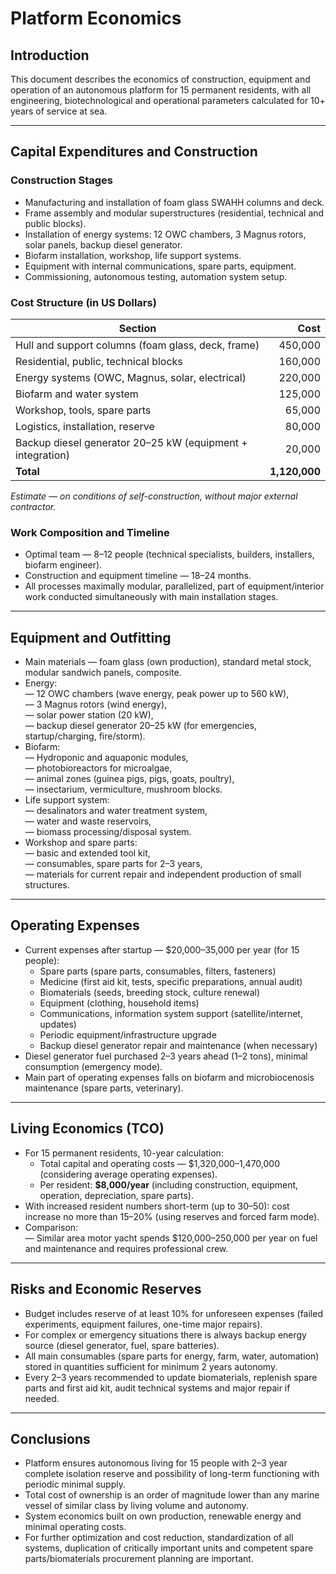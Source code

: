 # Platform Economics

## Introduction

This document describes the economics of construction, equipment and operation of an autonomous platform for 15 permanent residents, with all engineering, biotechnological and operational parameters calculated for 10+ years of service at sea.

---

## Capital Expenditures and Construction

### Construction Stages

- Manufacturing and installation of foam glass SWAHH columns and deck.
- Frame assembly and modular superstructures (residential, technical and public blocks).
- Installation of energy systems: 12 OWC chambers, 3 Magnus rotors, solar panels, backup diesel generator.
- Biofarm installation, workshop, life support systems.
- Equipment with internal communications, spare parts, equipment.
- Commissioning, autonomous testing, automation system setup.

### Cost Structure (in US Dollars)

| Section                  | Cost  |
|--------------------------|------:|
| Hull and support columns (foam glass, deck, frame) |   450,000 |
| Residential, public, technical blocks                        |   160,000 |
| Energy systems (OWC, Magnus, solar, electrical)      |   220,000 |
| Biofarm and water system                                |   125,000 |
| Workshop, tools, spare parts                            |    65,000 |
| Logistics, installation, reserve                              |    80,000 |
| Backup diesel generator 20–25 kW (equipment + integration) |    20,000 |
| **Total**                                              | **1,120,000** |

*Estimate — on conditions of self-construction, without major external contractor.*

### Work Composition and Timeline

- Optimal team — 8–12 people (technical specialists, builders, installers, biofarm engineer).
- Construction and equipment timeline — 18–24 months.
- All processes maximally modular, parallelized, part of equipment/interior work conducted simultaneously with main installation stages.

---

## Equipment and Outfitting

- Main materials — foam glass (own production), standard metal stock, modular sandwich panels, composite.
- Energy:  
  — 12 OWC chambers (wave energy, peak power up to 560 kW),  
  — 3 Magnus rotors (wind energy),  
  — solar power station (20 kW),  
  — backup diesel generator 20–25 kW (for emergencies, startup/charging, fire/storm).
- Biofarm:  
  — Hydroponic and aquaponic modules,  
  — photobioreactors for microalgae,  
  — animal zones (guinea pigs, pigs, goats, poultry),  
  — insectarium, vermiculture, mushroom blocks.
- Life support system:  
  — desalinators and water treatment system,  
  — water and waste reservoirs,  
  — biomass processing/disposal system.
- Workshop and spare parts:  
  — basic and extended tool kit,  
  — consumables, spare parts for 2–3 years,  
  — materials for current repair and independent production of small structures.

---

## Operating Expenses

- Current expenses after startup — $20,000–35,000 per year (for 15 people):
    - Spare parts (spare parts, consumables, filters, fasteners)
    - Medicine (first aid kit, tests, specific preparations, annual audit)
    - Biomaterials (seeds, breeding stock, culture renewal)
    - Equipment (clothing, household items)
    - Communications, information system support (satellite/internet, updates)
    - Periodic equipment/infrastructure upgrade
    - Backup diesel generator repair and maintenance (when necessary)
- Diesel generator fuel purchased 2–3 years ahead (1–2 tons), minimal consumption (emergency mode).
- Main part of operating expenses falls on biofarm and microbiocenosis maintenance (spare parts, veterinary).

---

## Living Economics (TCO)

- For 15 permanent residents, 10-year calculation:
    - Total capital and operating costs — $1,320,000–1,470,000 (considering average operating expenses).
    - Per resident: **$8,000/year** (including construction, equipment, operation, depreciation, spare parts).
- With increased resident numbers short-term (up to 30–50): cost increase no more than 15–20% (using reserves and forced farm mode).
- Comparison:  
    — Similar area motor yacht spends $120,000–250,000 per year on fuel and maintenance and requires professional crew.

---

## Risks and Economic Reserves

- Budget includes reserve of at least 10% for unforeseen expenses (failed experiments, equipment failures, one-time major repairs).
- For complex or emergency situations there is always backup energy source (diesel generator, fuel, spare batteries).
- All main consumables (spare parts for energy, farm, water, automation) stored in quantities sufficient for minimum 2 years autonomy.
- Every 2–3 years recommended to update biomaterials, replenish spare parts and first aid kit, audit technical systems and major repair if needed.

---

## Conclusions

- Platform ensures autonomous living for 15 people with 2–3 year complete isolation reserve and possibility of long-term functioning with periodic minimal supply.
- Total cost of ownership is an order of magnitude lower than any marine vessel of similar class by living volume and autonomy.
- System economics built on own production, renewable energy and minimal operating costs.
- For further optimization and cost reduction, standardization of all systems, duplication of critically important units and competent spare parts/biomaterials procurement planning are important.

